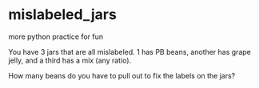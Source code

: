 mislabeled_jars
===============

more python practice for fun 

You have 3 jars that are all mislabeled.
1 has PB beans, another has grape jelly,
and a third has a mix (any ratio).

How many beans do you have to pull out to
fix the labels on the jars?
